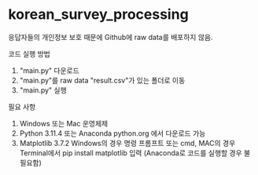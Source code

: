 # korean_survey_processing
응답자들의 개인정보 보호 때문에 Github에 raw data를 배포하지 않음.


코드 실행 방법
1. "main.py" 다운로드
2. "main.py"를 raw data "result.csv"가 있는 폴더로 이동
3. "main.py" 실행


필요 사항
1. Windows 또는 Mac 운영체제
2. Python 3.11.4 또는 Anaconda
   python.org 에서 다운로드 가능
3. Matplotlib 3.7.2
   Windows의 경우 명령 프롬프트 또는 cmd, MAC의 경우 Terminal에서
   pip install matplotlib
   입력 (Anaconda로 코드를 실행할 경우 불필요함)
